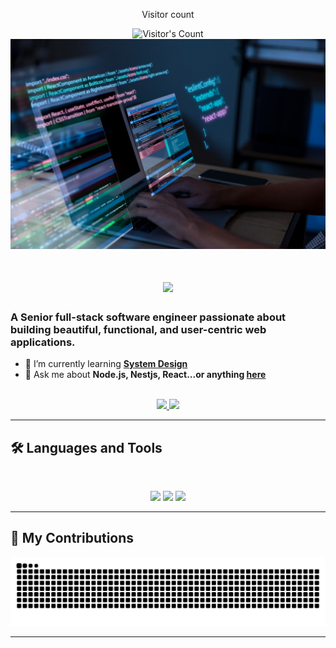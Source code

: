<div align="center"> 
  <p>Visitor count</p>
  <img src="https://profile-counter.glitch.me/YacineBrini/count.svg" alt="Visitor's Count" />
</div>

<img src="https://github.com/YacineBrini/YacineBrini/blob/ef8eb333a425079535c56dec2a9a0a614b313c56/1693476739453.jpeg" alt="Software Engineer">

<h1 align="center" width="500" height="200">
    <img src="https://readme-typing-svg.herokuapp.com/?font=Inter&size=48&center=true&vCenter=true&width=500&height=70&color=4493F8&duration=4000&lines=Hi+There!+👋;+I'm+Yacine+Brini!;" />
</h1>

### A Senior full-stack software engineer passionate about building beautiful, functional, and user-centric web applications.

- 🌱 I’m currently learning **[System Design](https://blog.bytebytego.com/p/free-system-design-pdf-158-pages)**
- 💬 Ask me about **Node.js, Nestjs, React...or anything [here](https://github.com/YacineBrini/YacineBrini/issues)**

<br>

<div align="center">
  <a href="yacine.brini00@gmail.com">
    <img src="https://img.shields.io/badge/Gmail-333333?style=for-the-badge&logo=gmail&logoColor=red" />
  </a>
  <a href="https://www.linkedin.com/in/yacinebrini/" target="_blank">
    <img src="https://img.shields.io/badge/LinkedIn-0077B5?style=for-the-badge&logo=linkedin&logoColor=white" target="_blank" />
  </a>
</div>

<hr>

## 🛠️ Languages and Tools

<br>

<p align="center">
  <img src="https://skillicons.dev/icons?i=ts,nodejs,nestjs,react,nextjs,mongodb,postgres,typeorm,prisma" />
  <img src="https://skillicons.dev/icons?i=aws,rabbitmq,redis" />
  <img src="https://skillicons.dev/icons?i=html,css,sass,tailwind,js,vue,redux,git,postman" />
</p>

<hr>

## 🐍 My Contributions

<div align="center">
  <picture>
    <source media="(prefers-color-scheme: dark)" srcset="https://raw.githubusercontent.com/YacineBrini/YacineBrini/output/github-contribution-grid-snake-dark.svg" />
    <source media="(prefers-color-scheme: light)" srcset="https://raw.githubusercontent.com/YacineBrini/YacineBrini/output/github-contribution-grid-snake.svg" />
    <img alt="github-snake" src="https://raw.githubusercontent.com/YacineBrini/YacineBrini/output/github-contribution-grid-snake.svg" />
  </picture>
</div>

<hr>
